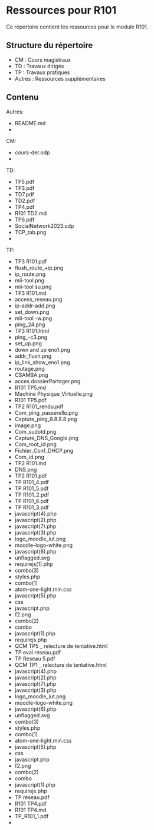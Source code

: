 # Ressources pour R101

Ce répertoire contient les ressources pour le module R101.

## Structure du répertoire

- CM : Cours magistraux
- TD : Travaux dirigés
- TP : Travaux pratiques
- Autres : Ressources supplémentaires

## Contenu

  Autres:
- README.md
- 

  CM:
- cours-der.odp
- 

  TD:
- TP5.pdf
- TP3.pdf
- TD7.pdf
- TD2.pdf
- TP4.pdf
- R101 TD2.md
- TP6.pdf
- SocialNetwork2023.odp
- TCP_tab.png
- 

  TP:
- TP3 R101.pdf
- flush_route_+ip.png
- ip_route.png
- mii-tool.png
- mii-tool su.png
- TP3 R101.md
- access_reseau.png
- ip-addr-add.png
- set_down.png
- mii-tool -w.png
- ping_24.png
- TP3 R101.html
- ping_-c3.png
- set_up.png
- down and up eno1.png
- addr_flush.png
- ip_link_show_eno1.png
- routage.png
- CSAMBA.png
- acces dossierPartager.png
- R101 TP5.md
- Machine Physique_Virtuelle.png
- R101 TP5.pdf
- TP2 R101_rendu.pdf
- Com_ping_passerelle.png
- Capture_ping_8.8.8.8.png
- image.png
- Com_sudoId.png
- Capture_DNS_Google.png
- Com_root_id.png
- Fichier_Conf_DHCP.png
- Com_id.png
- TP2 R101.md
- DNS.png
- TP2 R101.pdf
- TP R101_4.pdf
- TP R101_5.pdf
- TP R101_2.pdf
- TP R101_6.pdf
- TP R101_3.pdf
- javascript(4).php
- javascript(2).php
- javascript(7).php
- javascript(3).php
- logo_moodle_iut.png
- moodle-logo-white.png
- javascript(6).php
- unflagged.svg
- requirejs(1).php
- combo(3)
- styles.php
- combo(1)
- atom-one-light.min.css
- javascript(5).php
- css
- javascript.php
- f2.png
- combo(2)
- combo
- javascript(1).php
- requirejs.php
- QCM TP5 _ relecture de tentative.html
- TP eval réseau.pdf
- TP Reseau 5.pdf
- QCM TP1 _ relecture de tentative.html
- javascript(4).php
- javascript(2).php
- javascript(7).php
- javascript(3).php
- logo_moodle_iut.png
- moodle-logo-white.png
- javascript(6).php
- unflagged.svg
- combo(3)
- styles.php
- combo(1)
- atom-one-light.min.css
- javascript(5).php
- css
- javascript.php
- f2.png
- combo(2)
- combo
- javascript(1).php
- requirejs.php
- TP réseau.pdf
- R101 TP4.pdf
- R101 TP4.md
- TP_R101_1.pdf
- 

